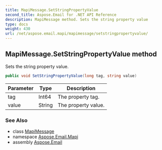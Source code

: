 ```yaml
---
title: MapiMessage.SetStringPropertyValue
second_title: Aspose.Email for .NET API Reference
description: MapiMessage method. Sets the string property value
type: docs
weight: 430
url: /net/aspose.email.mapi/mapimessage/setstringpropertyvalue/
---
```

## MapiMessage.SetStringPropertyValue method

Sets the string property value.

```csharp
public void SetStringPropertyValue(long tag, string value)
```

| Parameter | Type | Description |
| --- | --- | --- |
| tag | Int64 | The property tag. |
| value | String | The property value. |

### See Also

* class [MapiMessage](../)
* namespace [Aspose.Email.Mapi](../../mapimessage/)
* assembly [Aspose.Email](../../../)


